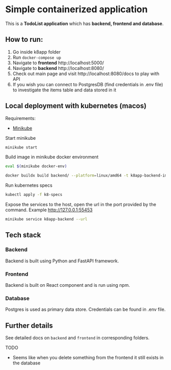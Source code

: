 # Simple containerized application

This is a **TodoList application** which has **backend, frontend and database**.

## How to run:

1) Go inside k8app folder
2) Run ```docker-compose up```
3) Navigate to **frontend** http://localhost:5000/
3) Navigate to **backend** http://localhost:8080/
4) Check out main page and visit http://localhost:8080/docs to play with API
5) If you wish you can connect to PostgresDB (find credentials in .env file) to investigate the items table and data
   stored in it

## Local deployment with kubernetes (macos)
Requirements:
- [Minikube](https://minikube.sigs.k8s.io/docs/start/)
  
Start minikube 
```bash
minikube start
```

Build image in minikube docker environment
```bash
eval $(minikube docker-env)

docker buildx build backend/ --platform=linux/amd64 -t k8app-backend-image:1.1
```

Run kubernetes specs
```bash
kubectl apply -f k8-specs
```

Expose the services to the host, open the url in the port provided by the command. Example http://127.0.0.1:55453
```bash
minikube service k8app-backend --url
```

## Tech stack

### Backend

Backend is built using Python and FastAPI framework.

### Frontend

Backend is built on React component and is run using npm.

### Database

Postgres is used as primary data store. Credentials can be found in .env file.

## Further details

See detailed docs on ```backend``` and ```frontend``` in corresponding folders.

TODO
- Seems like when you delete something from the frontend it still exists in the database 
